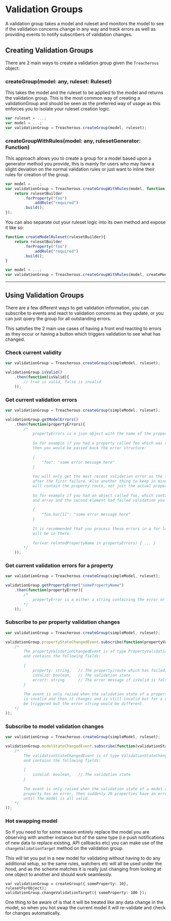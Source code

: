 # Validation Groups

A validation group takes a model and ruleset and monitors the model to see if the validation concerns change
in any way and track errors as well as providing events to notify subscribers of validation changes.

## Creating Validation Groups

There are 2 main ways to create a validation group given the `Treacherous` object:

### createGroup(model: any, ruleset: Ruleset)

This takes the model and the ruleset to be applied to the model and returns the validation group. This is 
the most common way of creating a validationGroup and should be seen as the preferred way of usage as this
enforces you to isolate your ruleset creation logic.

```js
var ruleset = ...;
var model = ...;
var validationGroup = Treacherous.createGroup(model, ruleset);
```

### createGroupWithRules(model: any, rulesetGenerator: Function)

This approach allows you to create a group for a model based upon a generator method you provide, this is
mainly for users who may have a slight deviation on the normal validation rules or just want to inline
their rules for creation of the group.

```js
var model = ...;
var validationGroup = Treacherous.createGroupWithRules(model, function(rulesetBuilder){ 
    return rulesetBuilder
        .forProperty("foo")
            .addRule("required")
        .build();
});
```

You can also separate out your ruleset logic into its own method and expose it like so:

```js
function createModelRuleset(rulesetBuilder){ 
    return rulesetBuilder
        .forProperty("foo")
            .addRule("required")
        .build();
}

var model = ...;
var validationGroup = Treacherous.createGroupWithRules(model, createModelRuleset);
```

---

## Using Validation Groups

There are a few different ways to get validation information, you can subscribe to events and react 
to validation concerns as they update, or you can just query the group for all outstanding errors.

This satisfies the 2 main use cases of having a front end reacting to errors as they occur or having 
a button which triggers validation to see what has changed.

### Check current validity
```js
var validationGroup = Treacherous.createGroup(simpleModel, ruleset);

validationGroup.isValid()
    .then(function(isValid){
        // true is valid, false is invalid
    ));
```

### Get current validation errors
```js
var validationGroup = Treacherous.createGroup(simpleModel, ruleset);

validationGroup.getModelErrors()
    .then(function(propertyErrors){
        /*
            propertyErrors is a json object with the name of the property per error.
            
            So for example if you had a property called foo which was required and had failed
            then you would be passed back the error structure:
            
            {
                "foo": "some error message here"
            }
            
            You will only get the most recent validation error as the library will stop processing
            after the first failure. Also another thing to keep in mind is that the validation field
            will contain the property route, not just the actual property.
            
            So for example if you had an object called foo, which contained the property bar which was
            and array and the second element had failed validation you would get back the error structure:
            
            {
                "foo.bar[1]": "some error message here"
            }
            
            It is recommended that you process these errors in a for loop as you never know what
            will be in there:
            
            for(var relatedPropertyName in propertyErrors) { ... }
        */
    ));
```

### Get current validation errors for a property
```js
var validationGroup = Treacherous.createGroup(simpleModel, ruleset);

validationGroup.getPropertyError("somePropertyName")
    .then(function(propertyError){
        /*
            propertyError is a either a string containing the error or undefined
        */
    ));
```

### Subscribe to per property validation changes
```js
var validationGroup = Treacherous.createGroup(simpleModel, ruleset);

validationGroup.propertyStateChangedEvent.subscribe(function(propertyValidationChangedEvent){
    /*
        The propertyValidationChangedEvent is of type PropertyValidationChangedEvent
        and contains the following fields:
        
        {
            property: string,   // The property/route which has failed, i.e 'foo' or 'foo.bar[2].woo'
            isValid: boolean,   // The validation state
            error?: string      // The error message if isValid is false
        }
        
        The event is only raised when the validation state of a property changes, however if a property
        is invalid and then it changes and is still invalid but for a different reason this event would
        be triggered but the error string would be different.
    */
));
```

### Subscribe to model validation changes
```js
var validationGroup = Treacherous.createGroup(simpleModel, ruleset);

validationGroup.modelStateChangedEvent.subscribe(function(validationStateChangedEvent){
    /*
        The validationStateChangedEvent is of type ValidationStateChangedEvent
        and contains the following fields:
        
        {
            isValid: boolean,   // The validation state
        }
        
        The event is only raised when the validation state of a model changes, so if a single
        property has an error, then suddenly 20 properties have an error no event will be sent
        until the model is all valid.
    */
));
```

### Hot swapping model

So if you need to for some reason entirely replace the model you are observing with another instance but 
of the same type (i.e push notifications of new data to replace existing, API callbacks etc) you can
make use of the `changeValidationTarget` method on the validation group.

This will let you put in a new model for validating without having to do any additional setup, so the
same rules, watchers etc will all be used under the hood, and as the scheme matches it is really just
changing from looking at one object to another and should work seamlessly.

```
var validationGroup = createGroup({ someProperty: 10}, rulesetForObject);
validationGroup.changeValidationTarget({ someProperty: 100 });
```

One thing to be aware of is that it will be treated like any data change in the model, so when you 
hot swap the current model it will re-validate and check for changes automatically.